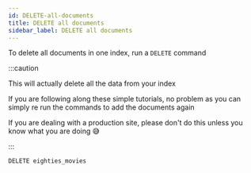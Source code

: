 ```yaml
---
id: DELETE-all-documents
title: DELETE all documents
sidebar_label: DELETE all documents
---
```


To delete all documents in one index, run a `DELETE` command

:::caution

This will actually delete all the data from your index

If you are following along these simple tutorials, no problem as you can simply re run the commands to add the documents again

If you are dealing with a production site, please don't do this unless you know what you are doing 😅

:::

```
DELETE eighties_movies
```
